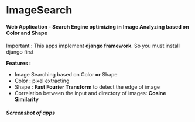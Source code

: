 # ImageSearch

#### Web Application - Search Engine optimizing in Image Analyzing based on Color and Shape

Important : This apps implement __django framework__. So you must install django first

**Features :**
* Image Searching based on Color __or__ Shape
* Color : pixel extracting
* Shape : __Fast Fourier Transform__ to detect the edge of image
* Correlation between the input and directory of images: __Cosine Similarity__

##### Screenshot of apps
